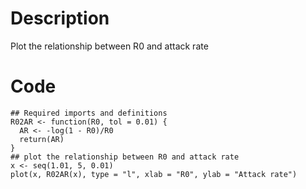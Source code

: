 # Description
Plot the relationship between R0 and attack rate

# Code
```
## Required imports and definitions
R02AR <- function(R0, tol = 0.01) {
  AR <- -log(1 - R0)/R0
  return(AR)
}
## plot the relationship between R0 and attack rate
x <- seq(1.01, 5, 0.01)
plot(x, R02AR(x), type = "l", xlab = "R0", ylab = "Attack rate")

```